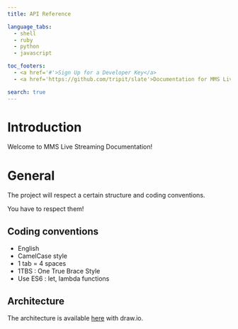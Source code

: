 ```yaml
---
title: API Reference

language_tabs:
  - shell
  - ruby
  - python
  - javascript

toc_footers:
  - <a href='#'>Sign Up for a Developer Key</a>
  - <a href='https://github.com/tripit/slate'>Documentation for MMS Live Stream</a>

search: true
---
```


# Introduction

Welcome to MMS Live Streaming Documentation!

# General

The project will respect a certain structure and coding conventions.

<aside class="notice">
You have to respect them!
</aside>

## Coding conventions

* English
* CamelCase style
* 1 tab = 4 spaces
* 1TBS : One True Brace Style
* Use ES6 : let, lambda functions

## Architecture

The architecture is available [here](https://www.draw.io/?chrome=0&lightbox=1&highlight=0000ff&edit=_blank&layers=1&title=Arch-General.html#Uhttps%3A%2F%2Fdrive.google.com%2Fuc%3Fid%3D0Bzic9nsOUnYgSno3NzNuUjR5WDQ%26export%3Ddownload)
with draw.io.

